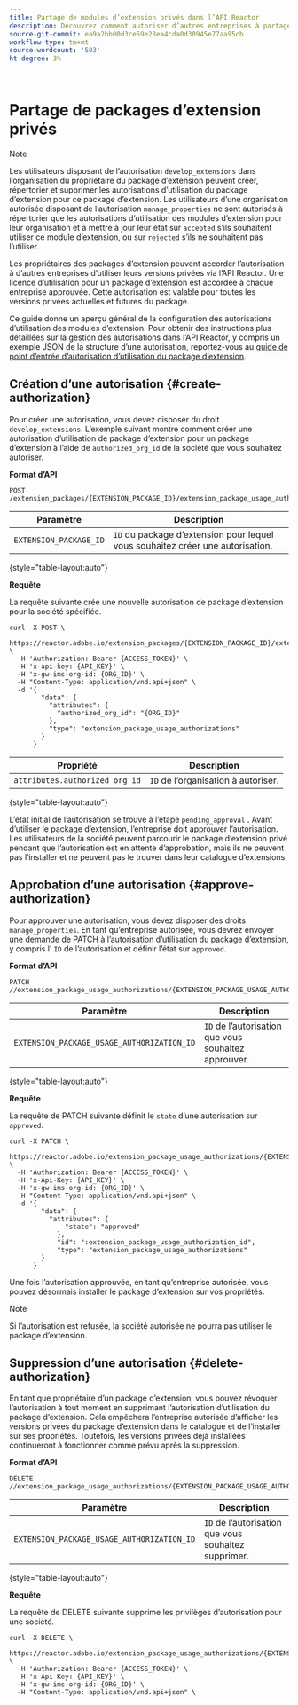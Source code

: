 ```yaml
---
title: Partage de modules d’extension privés dans l’API Reactor
description: Découvrez comment autoriser d’autres entreprises à partager des packages d’extension privés dans l’API Reactor.
source-git-commit: ea9a2bb00d3ce59e28ea4cda0d30945e77aa95cb
workflow-type: tm+mt
source-wordcount: '503'
ht-degree: 3%

---
```



# Partage de packages d’extension privés

>[!NOTE]
>
>Les utilisateurs disposant de l’autorisation `develop_extensions` dans l’organisation du propriétaire du package d’extension peuvent créer, répertorier et supprimer les autorisations d’utilisation du package d’extension pour ce package d’extension. Les utilisateurs d’une organisation autorisée disposant de l’autorisation `manage_properties` ne sont autorisés à répertorier que les autorisations d’utilisation des modules d’extension pour leur organisation et à mettre à jour leur état sur `accepted` s’ils souhaitent utiliser ce module d’extension, ou sur `rejected` s’ils ne souhaitent pas l’utiliser.

Les propriétaires des packages d’extension peuvent accorder l’autorisation à d’autres entreprises d’utiliser leurs versions privées via l’API Reactor. Une licence d’utilisation pour un package d’extension est accordée à chaque entreprise approuvée. Cette autorisation est valable pour toutes les versions privées actuelles et futures du package.

Ce guide donne un aperçu général de la configuration des autorisations d’utilisation des modules d’extension. Pour obtenir des instructions plus détaillées sur la gestion des autorisations dans l’API Reactor, y compris un exemple JSON de la structure d’une autorisation, reportez-vous au [guide de point d’entrée d’autorisation d’utilisation du package d’extension](../endpoints/extension-package-usage-authorizations.md).

## Création d’une autorisation {#create-authorization}

Pour créer une autorisation, vous devez disposer du droit `develop_extensions`. L’exemple suivant montre comment créer une autorisation d’utilisation de package d’extension pour un package d’extension à l’aide de `authorized_org_id` de la société que vous souhaitez autoriser.

**Format d’API**

```http
POST /extension_packages/{EXTENSION_PACKAGE_ID}/extension_package_usage_authorizations
```

| Paramètre | Description |
| --- | --- |
| `EXTENSION_PACKAGE_ID` | `ID` du package d’extension pour lequel vous souhaitez créer une autorisation. |

{style="table-layout:auto"}

**Requête**

La requête suivante crée une nouvelle autorisation de package d’extension pour la société spécifiée.

```shell
curl -X POST \
  https://reactor.adobe.io/extension_packages/{EXTENSION_PACKAGE_ID}/extension_package_usage_authorizations \
  -H 'Authorization: Bearer {ACCESS_TOKEN}' \
  -H 'x-api-key: {API_KEY}' \
  -H 'x-gw-ims-org-id: {ORG_ID}' \
  -H "Content-Type: application/vnd.api+json" \
  -d '{
        "data": {
          "attributes": {
            "authorized_org_id": "{ORG_ID}"
          },
          "type": "extension_package_usage_authorizations"
        }
      } 
```

| Propriété | Description |
| --- | --- |
| `attributes.authorized_org_id` | `ID` de l’organisation à autoriser. |

{style="table-layout:auto"}

L’état initial de l’autorisation se trouve à l’étape `pending_approval` . Avant d’utiliser le package d’extension, l’entreprise doit approuver l’autorisation. Les utilisateurs de la société peuvent parcourir le package d’extension privé pendant que l’autorisation est en attente d’approbation, mais ils ne peuvent pas l’installer et ne peuvent pas le trouver dans leur catalogue d’extensions.

## Approbation d’une autorisation {#approve-authorization}

Pour approuver une autorisation, vous devez disposer des droits `manage_properties`. En tant qu’entreprise autorisée, vous devrez envoyer une demande de PATCH à l’autorisation d’utilisation du package d’extension, y compris l’ `ID` de l’autorisation et définir l’état sur `approved`.

**Format d’API**

```http
PATCH //extension_package_usage_authorizations/{EXTENSION_PACKAGE_USAGE_AUTHORIZATION_ID}
```

| Paramètre | Description |
| --- | --- |
| `EXTENSION_PACKAGE_USAGE_AUTHORIZATION_ID` | `ID` de l’autorisation que vous souhaitez approuver. |

{style="table-layout:auto"}

**Requête**

La requête de PATCH suivante définit le `state` d’une autorisation sur `approved`.

```shell
curl -X PATCH \
  https://reactor.adobe.io/extension_package_usage_authorizations/{EXTENSION_PACKAGE_USAGE_AUTHORIZATION_ID} \
  -H 'Authorization: Bearer {ACCESS_TOKEN}' \
  -H 'x-Api-Key: {API_KEY}' \
  -H 'x-gw-ims-org-id: {ORG_ID}' \
  -H "Content-Type: application/vnd.api+json" \
  -d '{
        "data": {
          "attributes": {
	          "state": "approved"
	        },
	        "id": ":extension_package_usage_authorization_id",
	        "type": "extension_package_usage_authorizations"
        }
      }
```

Une fois l’autorisation approuvée, en tant qu’entreprise autorisée, vous pouvez désormais installer le package d’extension sur vos propriétés.

>[!NOTE]
>
>Si l’autorisation est refusée, la société autorisée ne pourra pas utiliser le package d’extension.

## Suppression d’une autorisation {#delete-authorization}

En tant que propriétaire d’un package d’extension, vous pouvez révoquer l’autorisation à tout moment en supprimant l’autorisation d’utilisation du package d’extension. Cela empêchera l’entreprise autorisée d’afficher les versions privées du package d’extension dans le catalogue et de l’installer sur ses propriétés. Toutefois, les versions privées déjà installées continueront à fonctionner comme prévu après la suppression.

**Format d’API**

```http
DELETE //extension_package_usage_authorizations/{EXTENSION_PACKAGE_USAGE_AUTHORIZATION_ID}
```

| Paramètre | Description |
| --- | --- |
| `EXTENSION_PACKAGE_USAGE_AUTHORIZATION_ID` | `ID` de l’autorisation que vous souhaitez supprimer. |

{style="table-layout:auto"}

**Requête**

La requête de DELETE suivante supprime les privilèges d’autorisation pour une société.

```shell
curl -X DELETE \
  https://reactor.adobe.io/extension_package_usage_authorizations/{EXTENSION_PACKAGE_USAGE_AUTHORIZATION_ID} \
  -H 'Authorization: Bearer {ACCESS_TOKEN}' \
  -H 'x-Api-Key: {API_KEY}' \
  -H 'x-gw-ims-org-id: {ORG_ID}' \
  -H "Content-Type: application/vnd.api+json" \
```
